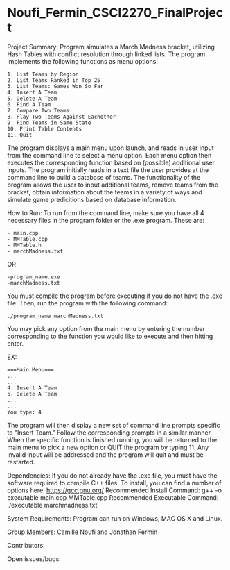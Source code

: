 # Noufi_Fermin_CSCI2270_FinalProject

Project Summary:
Program simulates a March Madness bracket, utilizing Hash Tables with conflict resolution through linked lists. The program implements the following functions as menu options:

	1. List Teams by Region
	2. List Teams Ranked in Top 25
	3. List Teams: Games Won So Far
	4. Insert A Team
	5. Delete A Team
	6. Find A Team
	7. Compare Two Teams
	8. Play Two Teams Against Eachother
	9. Find Teams in Same State
	10. Print Table Contents
	11. Quit

The program displays a main menu upon launch, and reads in user input from the command line to select a menu option.  Each menu option then executes the corresponding function based on (possible) additional user inputs.  The program initially reads in a text file the user provides at the command line to build a database of teams.  The functionality of the program allows the user to input additional teams, remove teams from the bracket, obtain information about the teams in a variety of ways and simulate game predicitions based on database information.

How to Run:
To run from the command line, make sure you have all 4 necessary files in the program folder or the .exe program.  These are:

	- main.cpp
	- MMTable.cpp
	- MMTable.h
	- marchMadness.txt

OR

	-program_name.exe
	-marchMadness.txt

You must compile the program before executing if you do not have the .exe file.  Then, run the program with the following command:

	./program_name marchMadness.txt

You may pick any option from the main menu by entering the number corresponding to the function you would like to execute and then hitting enter.

EX: 	

	===Main Menu===
	...
	...
	4. Insert A Team
	5. Delete A Team
	...
	...
	You type: 4

The program will then display a new set of command line prompts specific to "Insert Team."
Follow the corresponding prompts in a similar manner.  When the specific function is finished running, you will be returned to the main menu to pick a new option or QUIT the program by typing 11.  Any invalid input will be addressed and the program will quit and must be restarted.


Dependencies:
If you do not already have the .exe file, you must have the software required to compile C++ files.
To install, you can find a number of options here: https://gcc.gnu.org/
Recommended Install Command: g++ -o executable main.cpp MMTable.cpp
Recommended Executable Command: ./executable marchmadness.txt

System	Requirements:
Program can run on Windows, MAC OS X and Linux.

Group	Members:
Camille Noufi and Jonathan Fermin

Contributors:


Open issues/bugs:
